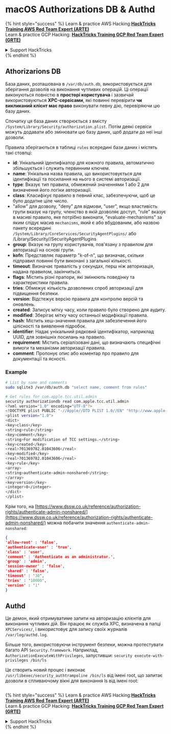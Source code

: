 # macOS Authorizations DB & Authd



{% hint style="success" %}
Learn & practice AWS Hacking:<img src="../../../.gitbook/assets/arte.png" alt="" data-size="line">[**HackTricks Training AWS Red Team Expert (ARTE)**](https://training.hacktricks.xyz/courses/arte)<img src="../../../.gitbook/assets/arte.png" alt="" data-size="line">\
Learn & practice GCP Hacking: <img src="../../../.gitbook/assets/grte.png" alt="" data-size="line">[**HackTricks Training GCP Red Team Expert (GRTE)**<img src="../../../.gitbook/assets/grte.png" alt="" data-size="line">](https://training.hacktricks.xyz/courses/grte)

<details>

<summary>Support HackTricks</summary>

* Check the [**subscription plans**](https://github.com/sponsors/carlospolop)!
* **Join the** 💬 [**Discord group**](https://discord.gg/hRep4RUj7f) or the [**telegram group**](https://t.me/peass) or **follow** us on **Twitter** 🐦 [**@hacktricks\_live**](https://twitter.com/hacktricks\_live)**.**
* **Share hacking tricks by submitting PRs to the** [**HackTricks**](https://github.com/carlospolop/hacktricks) and [**HackTricks Cloud**](https://github.com/carlospolop/hacktricks-cloud) github repos.

</details>
{% endhint %}

## **Athorizarions DB**

База даних, розташована в `/var/db/auth.db`, використовується для зберігання дозволів на виконання чутливих операцій. Ці операції виконуються повністю в **просторі користувача** і зазвичай використовуються **XPC-сервісами**, які повинні перевірити **чи викликаний клієнт має право** виконувати певну дію, перевіряючи цю базу даних.

Спочатку ця база даних створюється з вмісту `/System/Library/Security/authorization.plist`. Потім деякі сервіси можуть додавати або змінювати цю базу даних, щоб додати до неї інші дозволи.

Правила зберігаються в таблиці `rules` всередині бази даних і містять такі стовпці:

* **id**: Унікальний ідентифікатор для кожного правила, автоматично збільшується і служить первинним ключем.
* **name**: Унікальна назва правила, що використовується для ідентифікації та посилання на нього в системі авторизації.
* **type**: Вказує тип правила, обмежений значеннями 1 або 2 для визначення його логіки авторизації.
* **class**: Класифікує правило в певний клас, забезпечуючи, щоб це було додатне ціле число.
* "allow" для дозволу, "deny" для відмови, "user", якщо властивість групи вказує на групу, членство в якій дозволяє доступ, "rule" вказує в масиві правило, яке потрібно виконати, "evaluate-mechanisms" за яким слідує масив `mechanisms`, який є або вбудованим, або назвою пакету всередині `/System/Library/CoreServices/SecurityAgentPlugins/` або /Library/Security//SecurityAgentPlugins
* **group**: Вказує на групу користувачів, пов'язану з правилом для авторизації на основі групи.
* **kofn**: Представляє параметр "k-of-n", що визначає, скільки підправил повинні бути виконані з загальної кількості.
* **timeout**: Визначає тривалість у секундах, перш ніж авторизація, надана правилом, закінчиться.
* **flags**: Містить різні прапори, які змінюють поведінку та характеристики правила.
* **tries**: Обмежує кількість дозволених спроб авторизації для підвищення безпеки.
* **version**: Відстежує версію правила для контролю версій та оновлень.
* **created**: Записує мітку часу, коли правило було створено для аудиту.
* **modified**: Зберігає мітку часу останньої модифікації правила.
* **hash**: Містить хеш-значення правила для забезпечення його цілісності та виявлення підробок.
* **identifier**: Надає унікальний рядковий ідентифікатор, наприклад UUID, для зовнішніх посилань на правило.
* **requirement**: Містить серіалізовані дані, що визначають специфічні вимоги та механізми авторизації правила.
* **comment**: Пропонує опис або коментар про правило для документації та ясності.

### Example
```bash
# List by name and comments
sudo sqlite3 /var/db/auth.db "select name, comment from rules"

# Get rules for com.apple.tcc.util.admin
security authorizationdb read com.apple.tcc.util.admin
<?xml version="1.0" encoding="UTF-8"?>
<!DOCTYPE plist PUBLIC "-//Apple//DTD PLIST 1.0//EN" "http://www.apple.com/DTDs/PropertyList-1.0.dtd">
<plist version="1.0">
<dict>
<key>class</key>
<string>rule</string>
<key>comment</key>
<string>For modification of TCC settings.</string>
<key>created</key>
<real>701369782.01043606</real>
<key>modified</key>
<real>701369782.01043606</real>
<key>rule</key>
<array>
<string>authenticate-admin-nonshared</string>
</array>
<key>version</key>
<integer>0</integer>
</dict>
</plist>
```
Крім того, на [https://www.dssw.co.uk/reference/authorization-rights/authenticate-admin-nonshared/](https://www.dssw.co.uk/reference/authorization-rights/authenticate-admin-nonshared/) можна побачити значення `authenticate-admin-nonshared`:
```json
{
'allow-root' : 'false',
'authenticate-user' : 'true',
'class' : 'user',
'comment' : 'Authenticate as an administrator.',
'group' : 'admin',
'session-owner' : 'false',
'shared' : 'false',
'timeout' : '30',
'tries' : '10000',
'version' : '1'
}
```
## Authd

Це демон, який отримуватиме запити на авторизацію клієнтів для виконання чутливих дій. Він працює як служба XPC, визначена в папці `XPCServices/`, і використовує для запису своїх журналів `/var/log/authd.log`.

Більше того, використовуючи інструмент безпеки, можна протестувати багато API `Security.framework`. Наприклад, `AuthorizationExecuteWithPrivileges`, запустивши: `security execute-with-privileges /bin/ls`

Це створить новий процес і виконає `/usr/libexec/security_authtrampoline /bin/ls` від імені root, що запитає дозволи в спливаючому вікні для виконання ls від імені root:

<figure><img src="../../../.gitbook/assets/image (10).png" alt=""><figcaption></figcaption></figure>

{% hint style="success" %}
Learn & practice AWS Hacking:<img src="../../../.gitbook/assets/arte.png" alt="" data-size="line">[**HackTricks Training AWS Red Team Expert (ARTE)**](https://training.hacktricks.xyz/courses/arte)<img src="../../../.gitbook/assets/arte.png" alt="" data-size="line">\
Learn & practice GCP Hacking: <img src="../../../.gitbook/assets/grte.png" alt="" data-size="line">[**HackTricks Training GCP Red Team Expert (GRTE)**<img src="../../../.gitbook/assets/grte.png" alt="" data-size="line">](https://training.hacktricks.xyz/courses/grte)

<details>

<summary>Support HackTricks</summary>

* Check the [**subscription plans**](https://github.com/sponsors/carlospolop)!
* **Join the** 💬 [**Discord group**](https://discord.gg/hRep4RUj7f) or the [**telegram group**](https://t.me/peass) or **follow** us on **Twitter** 🐦 [**@hacktricks\_live**](https://twitter.com/hacktricks\_live)**.**
* **Share hacking tricks by submitting PRs to the** [**HackTricks**](https://github.com/carlospolop/hacktricks) and [**HackTricks Cloud**](https://github.com/carlospolop/hacktricks-cloud) github repos.

</details>
{% endhint %}
